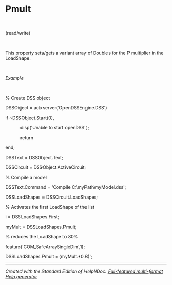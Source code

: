 # Pmult

&nbsp;

(read/write)

&nbsp;

This property sets/gets a variant array of Doubles for the P multiplier in the LoadShape.

&nbsp;

*Example*

&nbsp;

% Create DSS object

DSSObject = actxserver('OpenDSSEngine.DSS')

if ~DSSObject.Start(0),

&nbsp; &nbsp; &nbsp; &nbsp; &nbsp; &nbsp; disp('Unable to start openDSS');

&nbsp; &nbsp; &nbsp; &nbsp; &nbsp; &nbsp; return

end;

DSSText = DSSObject.Text;

DSSCircuit = DSSObject.ActiveCircuit;

% Compile a model &nbsp; &nbsp;

DSSText.Command = 'Compile C:\\myPath\\myModel.dss';

DSSLoadShapes = DSSCircuit.LoadShapes;

% Activates the first LoadShape of the list

i = DSSLoadShapes.First;

myMult = DSSLoadShapes.Pmult;

% reduces the LoadShape to 80%

feature('COM\_SafeArraySingleDim',1);

DSSLoadShapes.Pmult = (myMult.\*0.8)';


***
_Created with the Standard Edition of HelpNDoc: [Full-featured multi-format Help generator](<https://www.helpndoc.com/help-authoring-tool>)_
